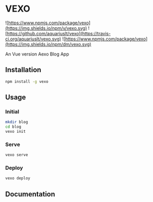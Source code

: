 # VEXO

![https://www.npmjs.com/package/vexo](https://img.shields.io/npm/v/vexo.svg)
![https://github.com/aquariuslt/vexo](https://travis-ci.org/aquariuslt/vexo.svg)
![https://www.npmjs.com/package/vexo](https://img.shields.io/npm/dm/vexo.svg)

An Vue version Aexo Blog App


## Installation

```bash
npm install -g vexo
```

## Usage

### Initial 
```bash
mkdir blog
cd blog
vexo init 
```

### Serve
```bash
vexo serve
```

### Deploy
```bash
vexo deploy
```


## Documentation
